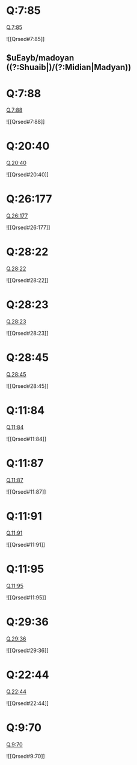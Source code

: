 
# Q:7:85

[Q.7:85](https://quran.com/7:85/tafsirs/ar-tafsir-al-tabari)

![[Qrsed#7:85]]

## $uEayb/madoyan ((?:Shuaib|)/(?:Midian|Madyan))

# Q:7:88

[Q.7:88](https://quran.com/7:88/tafsirs/ar-tafsir-al-tabari)

![[Qrsed#7:88]]

# Q:20:40

[Q.20:40](https://quran.com/20:40/tafsirs/ar-tafsir-al-tabari)

![[Qrsed#20:40]]

# Q:26:177

[Q.26:177](https://quran.com/26:177/tafsirs/ar-tafsir-al-tabari)

![[Qrsed#26:177]]

# Q:28:22

[Q.28:22](https://quran.com/28:22/tafsirs/ar-tafsir-al-tabari)

![[Qrsed#28:22]]

# Q:28:23

[Q.28:23](https://quran.com/28:23/tafsirs/ar-tafsir-al-tabari)

![[Qrsed#28:23]]

# Q:28:45

[Q.28:45](https://quran.com/28:45/tafsirs/ar-tafsir-al-tabari)

![[Qrsed#28:45]]

# Q:11:84

[Q.11:84](https://quran.com/11:84/tafsirs/ar-tafsir-al-tabari)

![[Qrsed#11:84]]

# Q:11:87

[Q.11:87](https://quran.com/11:87/tafsirs/ar-tafsir-al-tabari)

![[Qrsed#11:87]]

# Q:11:91

[Q.11:91](https://quran.com/11:91/tafsirs/ar-tafsir-al-tabari)

![[Qrsed#11:91]]

# Q:11:95

[Q.11:95](https://quran.com/11:95/tafsirs/ar-tafsir-al-tabari)

![[Qrsed#11:95]]

# Q:29:36

[Q.29:36](https://quran.com/29:36/tafsirs/ar-tafsir-al-tabari)

![[Qrsed#29:36]]

# Q:22:44

[Q.22:44](https://quran.com/22:44/tafsirs/ar-tafsir-al-tabari)

![[Qrsed#22:44]]

# Q:9:70

[Q.9:70](https://quran.com/9:70/tafsirs/ar-tafsir-al-tabari)

![[Qrsed#9:70]]
